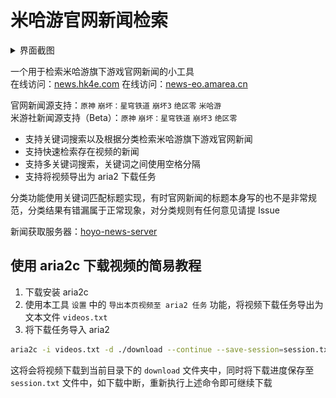 # 米哈游官网新闻检索

<details>
<summary>界面截图</summary>
<img src="docs/preview.png" alt="preview" />
</details>

一个用于检索米哈游旗下游戏官网新闻的小工具  
在线访问：[news.hk4e.com](https://news.hk4e.com/)
在线访问：[news-eo.amarea.cn](https://news-eo.amarea.cn/)

官网新闻源支持：`原神` `崩坏：星穹铁道` `崩坏3` `绝区零` `米哈游`  
米游社新闻源支持（Beta）：`原神` `崩坏：星穹铁道` `崩坏3` `绝区零`

- 支持关键词搜索以及根据分类检索米哈游旗下游戏官网新闻
- 支持快速检索存在视频的新闻
- 支持多关键词搜索，关键词之间使用空格分隔
- 支持将视频导出为 aria2 下载任务

分类功能使用关键词匹配标题实现，有时官网新闻的标题本身写的也不是非常规范，分类结果有错漏属于正常现象，对分类规则有任何意见请提 Issue

新闻获取服务器：[hoyo-news-server](https://github.com/orilights/hoyo-news-server)

## 使用 aria2c 下载视频的简易教程

1. 下载安装 aria2c
2. 使用本工具 `设置` 中的 `导出本页视频至 aria2 任务` 功能，将视频下载任务导出为文本文件 `videos.txt`
3. 将下载任务导入 aria2

```bash
aria2c -i videos.txt -d ./download --continue --save-session=session.txt
```

这将会将视频下载到当前目录下的 `download` 文件夹中，同时将下载进度保存至 `session.txt` 文件中，如下载中断，重新执行上述命令即可继续下载
